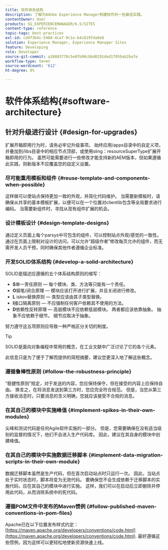 ```yaml
---
title: 软件体系结构
description: 了解为Adobe Experience Manager构建软件的一些最佳实践。
contentOwner: User
products: SG_EXPERIENCEMANAGER/6.5/SITES
content-type: reference
topic-tags: best-practices
exl-id: cd4f3b4c-5488-4ca7-9c1e-b4c819fda8e8
solution: Experience Manager, Experience Manager Sites
feature: Developing
role: Developer
source-git-commit: a28883778c5e8fb90cbbd0291ded17059ab2ba7e
workflow-type: tm+mt
source-wordcount: '612'
ht-degree: 0%

---
```


# 软件体系结构{#software-architecture}

## 针对升级进行设计 {#design-for-upgrades}

扩展开箱即用行为时，请务必牢记升级事项。 始终应用/apps目录中的自定义项，并叠加到/libs目录中的相应节点顶部，或使用sling：resourceSuperType扩展开箱即用的行为。 虽然可能需要进行一些修改才能支持新的AEM版本，但如果遵循此实践，则新版本不应覆盖您的自定义设置。

### 尽可能重用模板和组件 {#reuse-template-and-components-when-possible}

这样做可以使站点保持更加一致的外观，并简化代码维护。 当需要新模板时，请确保从共享的基本模板扩展，以便可以在一个位置对clientlib包含等全局要求进行编码。 当需要新组件时，寻找从现有组件扩展的机会。

### 设计模板设计 {#design-template-designs}

通过定义页面上每个parsys中可包含的组件，可以控制站点外观/感觉的一致性。 通过在页面上限制对设计的访问，可以允许“超级作者”修改每页允许的组件，而无需开发人员干预，同时确保其他作者遵循企业标准。

### 开发SOLID体系结构 {#develop-a-solid-architecture}

SOLID是描述应遵循的五个体系结构原则的缩写：

* **S**&#x200B;单一责任原则 — 每个模块、类、方法等只能有一个责任。
* **O**&#x200B;钢笔/闭合原理 — 模块应该打开进行扩展，并且关闭进行修改。
* **L** iskov替换原则 — 类型应该由其子类型替换。
* **I**&#x200B;接口隔离原则 — 不应强制任何客户依赖其不使用的方法。
* **D**&#x200B;依赖性反转原理 — 高层模块不应依赖低层模块。 两者都应该依靠抽象。 抽象不应依赖于细节。 细节应取决于抽象。

努力遵守这五项原则应导致一种严格区分关切的制度。

>[!TIP]
>
>SOLID是面向对象编程中常用的概念，在工业文献中广泛讨论了它的各个元素。
>
>此信息只是为了便于了解而提供的简短摘要，建议您更深入地了解这些概念。

### 遵循鲁棒性原则 {#follow-the-robustness-principle}

“稳健性原则”规定，对于发送的内容，您应保持保守，但在接受的内容上应保持自由。 换言之，在将消息发送到第三方时，您应完全符合规范。 但是，当您从第三方接收消息时，只要消息的含义明确，您就应该接受不合规的消息。

### 在其自己的模块中实施峰值 {#implement-spikes-in-their-own-modules}

尖峰和测试代码是任何Agile软件实施的一部分。 但是，您需要确保在没有适当级别的监督的情况下，他们不会进入生产代码库。 因此，建议在其自身的模块中创建峰值。

### 在其自己的模块中实施数据迁移脚本 {#implement-data-migration-scripts-in-their-own-module}

数据迁移脚本虽然是生产代码，但在首次启动站点时只运行一次。 因此，当站点处于实时状态时，脚本将变为无效代码。 要确保您不会生成依赖于迁移脚本的实施代码，应在其自己的模块中进行实施。 这样，我们可以在启动后立即删除并停用此代码，从而消除系统中的死代码。

### 遵循POM文件中发布的Maven惯例 {#follow-published-maven-conventions-in-pom-files}

Apache已在以下位置发布样式约定： [https://maven.apache.org/developers/conventions/code.html](https://maven.apache.org/developers/conventions/code.html). 最好遵循这些惯例，因为这样可以更轻松地使新资源快速上线。
